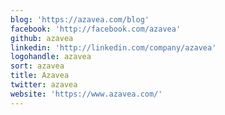 ```yaml
---
blog: 'https://azavea.com/blog'
facebook: 'http://facebook.com/azavea'
github: azavea
linkedin: 'http://linkedin.com/company/azavea'
logohandle: azavea
sort: azavea
title: Azavea
twitter: azavea
website: 'https://www.azavea.com/'
---
```


